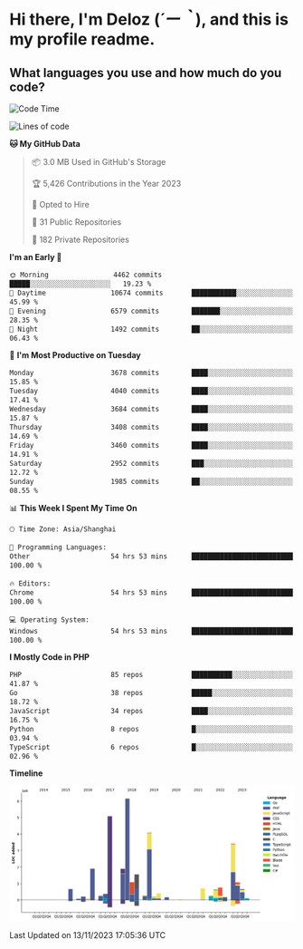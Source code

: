 # **Hi there, I'm Deloz (*´ー｀*), and this is my profile readme.**

## **What languages you use and how much do you code?**

<!--START_SECTION:waka-->
![Code Time](http://img.shields.io/badge/Code%20Time-2%2C785%20hrs%2012%20mins-blue)

![Lines of code](https://img.shields.io/badge/From%20Hello%20World%20I%27ve%20Written-32.2%20million%20lines%20of%20code-blue)

**🐱 My GitHub Data** 

> 📦 3.0 MB Used in GitHub's Storage 
 > 
> 🏆 5,426 Contributions in the Year 2023
 > 
> 💼 Opted to Hire
 > 
> 📜 31 Public Repositories 
 > 
> 🔑 182 Private Repositories 
 > 
**I'm an Early 🐤** 

```text
🌞 Morning                4462 commits        █████░░░░░░░░░░░░░░░░░░░░   19.23 % 
🌆 Daytime                10674 commits       ███████████░░░░░░░░░░░░░░   45.99 % 
🌃 Evening                6579 commits        ███████░░░░░░░░░░░░░░░░░░   28.35 % 
🌙 Night                  1492 commits        ██░░░░░░░░░░░░░░░░░░░░░░░   06.43 % 
```
📅 **I'm Most Productive on Tuesday** 

```text
Monday                   3678 commits        ████░░░░░░░░░░░░░░░░░░░░░   15.85 % 
Tuesday                  4040 commits        ████░░░░░░░░░░░░░░░░░░░░░   17.41 % 
Wednesday                3684 commits        ████░░░░░░░░░░░░░░░░░░░░░   15.87 % 
Thursday                 3408 commits        ████░░░░░░░░░░░░░░░░░░░░░   14.69 % 
Friday                   3460 commits        ████░░░░░░░░░░░░░░░░░░░░░   14.91 % 
Saturday                 2952 commits        ███░░░░░░░░░░░░░░░░░░░░░░   12.72 % 
Sunday                   1985 commits        ██░░░░░░░░░░░░░░░░░░░░░░░   08.55 % 
```


📊 **This Week I Spent My Time On** 

```text
🕑︎ Time Zone: Asia/Shanghai

💬 Programming Languages: 
Other                    54 hrs 53 mins      █████████████████████████   100.00 % 

🔥 Editors: 
Chrome                   54 hrs 53 mins      █████████████████████████   100.00 % 

💻 Operating System: 
Windows                  54 hrs 53 mins      █████████████████████████   100.00 % 
```

**I Mostly Code in PHP** 

```text
PHP                      85 repos            ██████████░░░░░░░░░░░░░░░   41.87 % 
Go                       38 repos            █████░░░░░░░░░░░░░░░░░░░░   18.72 % 
JavaScript               34 repos            ████░░░░░░░░░░░░░░░░░░░░░   16.75 % 
Python                   8 repos             █░░░░░░░░░░░░░░░░░░░░░░░░   03.94 % 
TypeScript               6 repos             █░░░░░░░░░░░░░░░░░░░░░░░░   02.96 % 
```



**Timeline**

![Lines of Code chart](https://raw.githubusercontent.com/deloz/deloz/main/assets/bar_graph.png)


 Last Updated on 13/11/2023 17:05:36 UTC
<!--END_SECTION:waka-->
